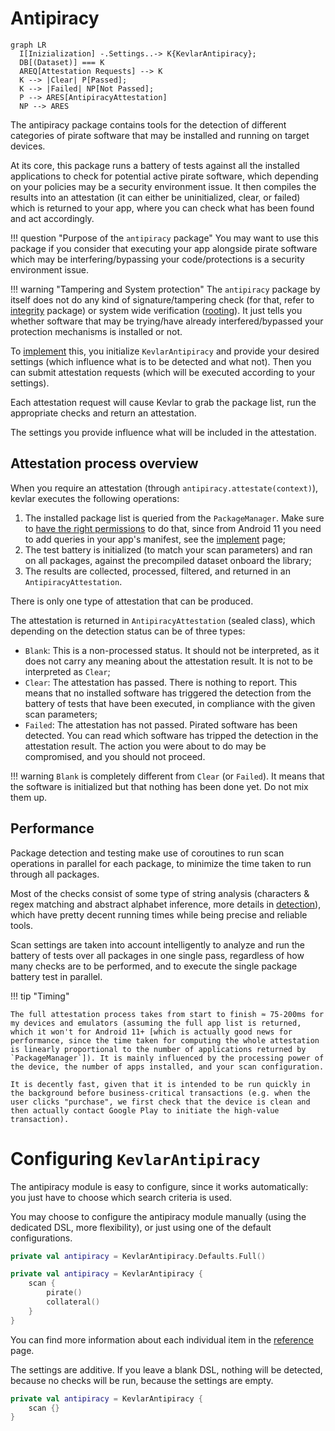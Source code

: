 # Antipiracy

``` mermaid
graph LR
  I[Inizialization] -.Settings..-> K{KevlarAntipiracy};
  DB[(Dataset)] === K
  AREQ[Attestation Requests] --> K
  K --> |Clear| P[Passed];
  K --> |Failed| NP[Not Passed];
  P --> ARES[AntipiracyAttestation]
  NP --> ARES
```

The antipiracy package contains tools for the detection of different categories of pirate software that may be installed and running on target devices. 

At its core, this package runs a battery of tests against all the installed applications to check for potential active pirate software, which depending on your policies may be a security environment issue. 
It then compiles the results into an attestation (it can either be uninitialized, clear, or failed) which is returned to your app, where you can check what has been found and act accordingly.

!!! question "Purpose of the `antipiracy` package"
	You may want to use this package if you consider that executing your app alongside pirate software which may be interfering/bypassing your code/protections is a security environment issue.

!!! warning "Tampering and System protection"
	The `antipiracy` package by itself does not do any kind of signature/tampering check (for that, refer to [integrity](../integrity/integrity.md) package) or system wide verification ([rooting](../rooting/rooting.md)).
	It just tells you whether software that may be trying/have already interfered/bypassed your protection mechanisms is installed or not.


To [implement](implementation.md) this, you initialize `KevlarAntipiracy` and provide your desired settings (which influence what is to be detected and what not). Then you can submit attestation requests (which will be executed according to your settings).

Each attestation request will cause Kevlar to grab the package list, run the appropriate checks and return an attestation.

The settings you provide influence what will be included in the attestation.









## Attestation process overview
When you require an attestation (through `antipiracy.attestate(context)`), kevlar executes the following operations:

1. The installed package list is queried from the `PackageManager`. Make sure to [have the right permissions](privacy.md) to do that, since from Android 11 you need to add queries in your app's manifest, see the [implement](implementation.md) page;
2. The test battery is initialized (to match your scan parameters) and ran on all packages, against the precompiled dataset onboard the library;
3. The results are collected, processed, filtered, and returned in an `AntipiracyAttestation`.

There is only one type of attestation that can be produced.

The attestation is returned in `AntipiracyAttestation` (sealed class), which depending on the detection status can be of three types:

- `Blank`: This is a non-processed status. It should not be interpreted, as it does not carry any meaning about the attestation result. It is not to be interpreted as `Clear`;
- `Clear`: The attestation has passed. There is nothing to report. This means that no installed software has triggered the detection from the battery of tests that have been executed, in compliance with the given scan parameters;
- `Failed`: The attestation has not passed. Pirated software has been detected. You can read which software has tripped the detection in the attestation result. The action you were about to do may be compromised, and you should not proceed.

!!! warning
	`Blank` is completely different from `Clear` (or `Failed`). It means that the software is initialized but that nothing has been done yet. Do not mix them up.

## Performance
Package detection and testing make use of coroutines to run scan operations in parallel for each package, to minimize the time taken to run through all packages.

Most of the checks consist of some type of string analysis (characters & regex matching and abstract alphabet inference, more details in [detection](detection.md)), which have pretty decent running times while being precise and reliable tools.

Scan settings are taken into account intelligently to analyze and run the battery of tests over all packages in one single pass, regardless of how many checks are to be performed, and to execute the single package battery test in parallel.

!!! tip "Timing"
	
	The full attestation process takes from start to finish ≈ 75-200ms for my devices and emulators (assuming the full app list is returned, which it won't for Android 11+ [which is actually good news for performance, since the time taken for computing the whole attestation is linearly proportional to the number of applications returned by `PackageManager`]). It is mainly influenced by the processing power of the device, the number of apps installed, and your scan configuration.

	It is decently fast, given that it is intended to be run quickly in the background before business-critical transactions (e.g. when the user clicks "purchase", we first check that the device is clean and then actually contact Google Play to initiate the high-value transaction).








# Configuring `KevlarAntipiracy`
The antipiracy module is easy to configure, since it works automatically: you just have to choose which search criteria is used.

You may choose to configure the antipiracy module manually (using the dedicated DSL, more flexibility), or just using one of the default configurations.


```kotlin title="Default Configurations"
private val antipiracy = KevlarAntipiracy.Defaults.Full()
```

```kotlin title="Manual DSL"
private val antipiracy = KevlarAntipiracy {
    scan {
        pirate()
        collateral()
    }
}
```

You can find more information about each individual item in the [reference](reference.md) page.


The settings are additive. If you leave a blank DSL, nothing will be detected, because no checks will be run, because the settings are empty.

```kotlin title="Empty"
private val antipiracy = KevlarAntipiracy {
    scan {}
}
```
